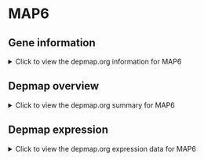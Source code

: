 <h1>MAP6</h1>

<h2>Gene information</h2>
<details>
  <summary>Click to view the depmap.org information for MAP6</summary>
  <iframe src="https://depmap.org/portal/gene/MAP6?tab=about" style="border:none;width:100%;height:800px"></iframe>
</details>

<h2>Depmap overview</h2>
<details>
  <summary>Click to view the depmap.org summary for MAP6</summary>
  <iframe src="https://depmap.org/portal/gene/MAP6?tab=overview" style="border:none;width:100%;height:800px"></iframe>
</details>

<h2>Depmap expression</h2>
<details>
  <summary>Click to view the depmap.org expression data for MAP6</summary>
  <iframe src="https://depmap.org/portal/gene/MAP6?tab=characterization" style="border:none;width:100%;height:800px"></iframe>
</details>


<!--
<h2>Reactome Pathway diagram</h2>
PNAME
-->


